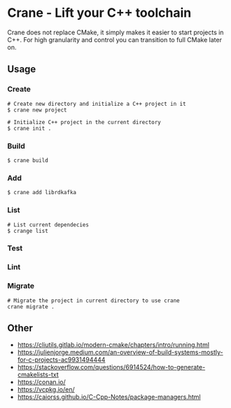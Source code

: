 # Crane - Lift your C++ toolchain

Crane does not replace CMake, it simply makes it easier to start projects in C++.
For high granularity and control you can transition to full CMake later on.

## Usage
### Create
```shell
# Create new directory and initialize a C++ project in it
$ crane new project
```

```shell
# Initialize C++ project in the current directory
$ crane init .
```

### Build
```shell
$ crane build
```

### Add
```shell
$ crane add librdkafka
```

### List
```shell
# List current dependecies
$ crange list
```

### Test

### Lint

### Migrate
```shell
# Migrate the project in current directory to use crane
crane migrate .
```


## Other
- https://cliutils.gitlab.io/modern-cmake/chapters/intro/running.html
- https://julienjorge.medium.com/an-overview-of-build-systems-mostly-for-c-projects-ac9931494444
- https://stackoverflow.com/questions/6914524/how-to-generate-cmakelists-txt
- https://conan.io/
- https://vcpkg.io/en/
- https://caiorss.github.io/C-Cpp-Notes/package-managers.html